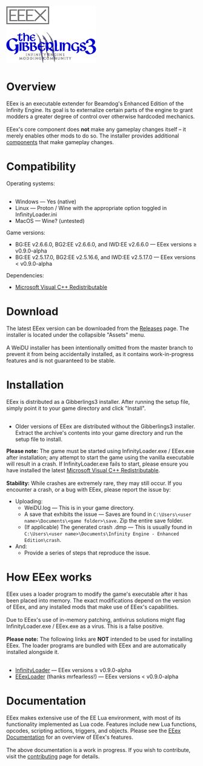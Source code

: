 # ![EEex Logo](EEex.png)
<h1>Overview</h1>
EEex is an executable extender for Beamdog's Enhanced Edition of the Infinity Engine. Its goal is to externalize certain parts of the engine to grant modders a greater degree of control over otherwise hardcoded mechanics.
<br>
<br>
EEex's core component does <b>not</b> make any gameplay changes itself – it merely enables other mods to do so. The installer provides additional <a href="https://eeex-docs.readthedocs.io/en/latest/Introduction/components.html">components</a> that make gameplay changes.

<h1>Compatibility</h1>
Operating systems:
<br>
<br>

- Windows — Yes (native)
- Linux — Proton / Wine with the appropriate option toggled in InfinityLoader.ini
- MacOS — Wine? (untested)

Game versions:

- BG:EE v2.6.6.0, BG2:EE v2.6.6.0, and IWD:EE v2.6.6.0 — EEex versions ≥ v0.9.0-alpha
- BG:EE v2.5.17.0, BG2:EE v2.5.16.6, and IWD:EE v2.5.17.0 — EEex versions < v0.9.0-alpha

Dependencies:

- <a href="https://aka.ms/vs/17/release/vc_redist.x64.exe/">Microsoft Visual C++ Redistributable</a>

<h1>Download</h1>
The latest EEex version can be downloaded from the <a href="https://github.com/Bubb13/EEex/releases">Releases</a> page. The installer is located under the collapsible "Assets" menu.
<br>
<br>
A WeiDU installer has been intentionally omitted from the master branch to prevent it from being accidentally installed, as it contains work-in-progress features and is not guaranteed to be stable.

<h1>Installation</h1>
EEex is distributed as a Gibberlings3 installer. After running the setup file, simply point it to your game directory and click "Install".
<br>
<br>

- Older versions of EEex are distributed without the Gibberlings3 installer. Extract the archive's contents into your game directory and run the setup file to install.

<b>Please note:</b> The game must be started using InfinityLoader.exe / EEex.exe after installation; any attempt to start the game using the vanilla executable will result in a crash. If InfinityLoader.exe fails to start, please ensure you have installed the latest <a href="https://aka.ms/vs/17/release/vc_redist.x64.exe/">Microsoft Visual C++ Redistributable</a>.
<br>
<br>
<b>Stability:</b> While crashes are extremely rare, they may still occur. If you encounter a crash, or a bug with EEex, please report the issue by:
<br>
- Uploading:
  - WeiDU.log — This is in your game directory.
  - A save that exhibits the issue — Saves are found in `C:\Users\<user name>\Documents\<game folder>\save`. Zip the entire save folder.
  - (If applicable) The generated crash .dmp — This is usually found in `C:\Users\<user name>\Documents\Infinity Engine - Enhanced Edition\crash`.
- And:
  - Provide a series of steps that reproduce the issue.

<h1>How EEex works</h1>
EEex uses a loader program to modify the game's executable after it has been placed into memory. The exact modifications depend on the version of EEex, and any installed mods that make use of EEex's capabilities.
<br>
<br>
Due to EEex's use of in-memory patching, antivirus solutions might flag InfinityLoader.exe / EEex.exe as a virus. This is a false positive.
<br>
<br>
<b>Please note:</b> The following links are <b>NOT</b> intended to be used for installing EEex. The loader programs are bundled with EEex and are automatically installed alongside it.
<br>
<br>

- <a href="https://github.com/Bubb13/InfinityLoader">InfinityLoader</a> — EEex versions ≥ v0.9.0-alpha
- <a href="https://github.com/mrfearless/EEexLoader">EEexLoader</a> (thanks mrfearless!) — EEex versions < v0.9.0-alpha

<h1>Documentation</h1>
EEex makes extensive use of the EE Lua environment, with most of its functionality implemented as Lua code. Features include new Lua functions, opcodes, scripting actions, triggers, and objects. Please see the <a href="https://eeex-docs.readthedocs.io/en/latest/">EEex Documentation</a> for an overview of EEex's features.
<br>
<br>
The above documentation is a work in progress. If you wish to contribute, visit the <a href="https://eeex-docs.readthedocs.io/en/latest/Community/contributing.html">contributing</a> page for details.
